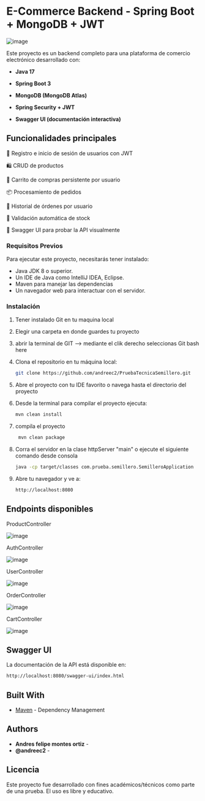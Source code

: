 # E-Commerce Backend - Spring Boot + MongoDB + JWT

![image](https://github.com/user-attachments/assets/940619ba-7d57-4495-84b3-4edb7c97710e)

Este proyecto es un backend completo para una plataforma de comercio electrónico desarrollado con:

- **Java 17**

- **Spring Boot 3**

- **MongoDB (MongoDB Atlas)**

- **Spring Security + JWT**

- **Swagger UI (documentación interactiva)**

## Funcionalidades principales

🔐 Registro e inicio de sesión de usuarios con JWT

🛍️ CRUD de productos

🛒 Carrito de compras persistente por usuario

📦 Procesamiento de pedidos

📜 Historial de órdenes por usuario

🧠 Validación automática de stock

🧪 Swagger UI para probar la API visualmente

### Requisitos Previos
Para ejecutar este proyecto, necesitarás tener instalado:

- Java JDK 8 o superior.
- Un IDE de Java como IntelliJ IDEA, Eclipse.
- Maven para manejar las dependencias 
- Un navegador web para interactuar con el servidor.

### Instalación 

1. Tener instalado Git en tu maquina local 
2. Elegir una carpeta en donde guardes tu proyecto
3. abrir la terminal de GIT --> mediante el clik derecho seleccionas Git bash here
4. Clona el repositorio en tu máquina local:
   ```bash
   git clone https://github.com/andreec2/PruebaTecnicaSemillero.git
   ```
5. Abre el proyecto con tu IDE favorito o navega hasta el directorio del proyecto 
6. Desde la terminal  para compilar el proyecto ejecuta:

   ```bash
   mvn clean install
   ```
7. compila el proyecto  

   ```bash
    mvn clean package
   ```
8. Corra el servidor en la clase httpServer "main" o ejecute el siguiente comando desde consola
   
      ```bash
    java -cp target/classes com.prueba.semillero.SemilleroApplication
   ```

9. Abre tu navegador y ve a:
   
      ```bash
    http://localhost:8080
   ```

## Endpoints disponibles

ProductController

![image](https://github.com/user-attachments/assets/64753b4f-1bc2-4883-b37a-8542c26c45a1)

AuthController

![image](https://github.com/user-attachments/assets/eff212fc-5892-4cb9-9520-aba5ac52f685)

UserController

![image](https://github.com/user-attachments/assets/665b4f69-3c77-41c7-83a9-3a53d2b426c7)

OrderController

![image](https://github.com/user-attachments/assets/649e524c-ac21-4db3-b41b-8591238e6347)

CartController

![image](https://github.com/user-attachments/assets/e70866ba-632c-4bea-87cd-d06943db8020)

## Swagger UI

La documentación de la API está disponible en:

   ```bash
   http://localhost:8080/swagger-ui/index.html
   ```

## Built With
* [Maven](https://maven.apache.org/) - Dependency Management

## Authors

* **Andres felipe montes ortiz** - 
* **@andreec2** - 

## Licencia

Este proyecto fue desarrollado con fines académicos/técnicos como parte de una prueba. El uso es libre y educativo.








